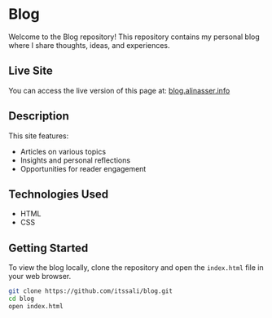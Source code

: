 # Blog

Welcome to the Blog repository! This repository contains my personal blog where I share thoughts, ideas, and experiences.

## Live Site
You can access the live version of this page at: [blog.alinasser.info](https://blog.alinasser.info)

## Description
This site features:
- Articles on various topics
- Insights and personal reflections
- Opportunities for reader engagement

## Technologies Used
- HTML
- CSS

## Getting Started
To view the blog locally, clone the repository and open the `index.html` file in your web browser.

```bash
git clone https://github.com/itssali/blog.git
cd blog
open index.html
